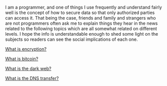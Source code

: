 I am a programmer, and one of things I use frequently and understand fairly well is the concept of how to secure data so that only authorized parties can access it. That being the case, friends and family and strangers who are not programmers often ask me to explain things they hear in the news related to the following topics which are all somewhat related on different levels. I hope the info is understandable enough to shed some light on the subjects so readers can see the social implications of each one.

[What is encryption?](https://github.com/mgbelisle/whatisthat/blob/master/encryption.md)

[What is bitcoin?](https://github.com/mgbelisle/whatisthat/blob/master/bitcoin.md)

[What is the dark web?](https://github.com/mgbelisle/whatisthat/blob/master/darkweb.md)

[What is the DNS transfer?](https://github.com/mgbelisle/whatisthat/blob/master/dns_transfer.md)
